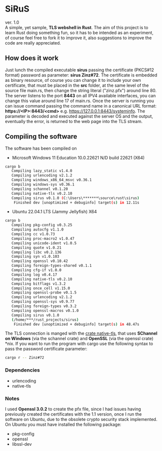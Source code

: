 # SiRuS
ver. 1.0<br>
A simple, yet sample, **TLS webshell in Rust**. The aim of this project is to learn Rust doing something fun, so it has to be intended as an experiment, of course feel free to fork it to improve it, also suggestions to improve the code are really appreciated.

## How does it work
Just lunch the compiled executable **sirus** passing the certificate (PKCS#12 format) password as parameter: **sirus Zinz#72**. The certificate is embedded as binary resource, of course you can change it to include your own certificate, that must be placed in the **src** folder, at the same level of the source file main.rs, then change the string literal ("zinz.pfx") around line 80.
The server listens to the port **8443** on all IPV4 available interfaces, you can change this value around line 17 of main.rs. 
Once the server is running you can issue command passing the command name in a canonical URL format:
**https://\<IP>:8443/\<cmd>** e.g. https://127.0.0.1:8443/systeminfo. The parameter is decoded and executed against the server OS and the output, eventually the error, is returned to the web page into the TLS stream.

## Compiling the software
The software has been compiled on
-  Microsoft Windows 11 Education
10.0.22621 N/D build 22621 (X64)

```bash
cargo b
   Compiling lazy_static v1.4.0
   Compiling urlencoding v2.1.2
   Compiling windows_x86_64_msvc v0.36.1
   Compiling windows-sys v0.36.1
   Compiling schannel v0.1.20
   Compiling native-tls v0.2.10
   Compiling sirus v0.1.0 (C:\Users\*******\source\rust\sirus)
    Finished dev [unoptimized + debuginfo] target(s) in 12.11s
```

- Ubuntu 22.04.1 LTS (Jammy Jellyfish) X64

```bash
cargo b
   Compiling pkg-config v0.3.25
   Compiling autocfg v1.1.0
   Compiling cc v1.0.73
   Compiling proc-macro2 v1.0.47
   Compiling unicode-ident v1.0.5
   Compiling quote v1.0.21
   Compiling libc v0.2.136
   Compiling syn v1.0.103
   Compiling openssl v0.10.42
   Compiling foreign-types-shared v0.1.1
   Compiling cfg-if v1.0.0
   Compiling log v0.4.17
   Compiling native-tls v0.2.10
   Compiling bitflags v1.3.2
   Compiling once_cell v1.15.0
   Compiling openssl-probe v0.1.5
   Compiling urlencoding v2.1.2
   Compiling openssl-sys v0.9.77
   Compiling foreign-types v0.3.2
   Compiling openssl-macros v0.1.0
   Compiling sirus v0.1.0 
   (/home/***/rust_projects/sirus)
    Finished dev [unoptimized + debuginfo] target(s) in 48.47s
```

The TLS connection is manged with the [crate native-tls](https://crates.io/crates/native-tls), that uses **SChannel on Windows** (via the schannel crate) and **OpenSSL** (via the openssl crate) *nix.
If you want to run the program with cargo use the following syntax to pass the password certificate parameter:
```bash
cargo r -- Zinz#72
```

### Dependencies
- urlencoding
- native-tls

### Notes
I used **Openssl 3.0.2** to create the pfx file, since I had issues having previously created the certificates with the 1.1 version, once I run the software on Ubuntu, due to the obsolete crypto security stack implemented.  
On Ubuntu you must have installed the following package:
- pkg-config
- openssl
- libssl-dev



